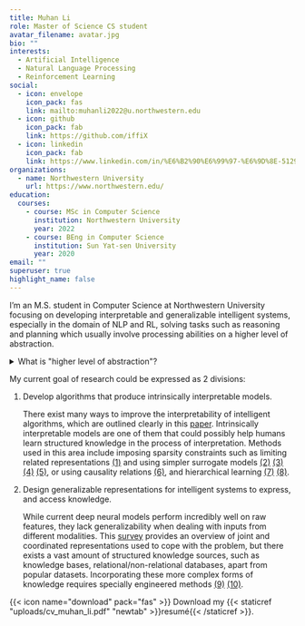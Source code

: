 ```yaml
---
title: Muhan Li
role: Master of Science CS student
avatar_filename: avatar.jpg
bio: ""
interests:
  - Artificial Intelligence
  - Natural Language Processing
  - Reinforcement Learning
social:
  - icon: envelope
    icon_pack: fas
    link: mailto:muhanli2022@u.northwestern.edu
  - icon: github
    icon_pack: fab
    link: https://github.com/iffiX
  - icon: linkedin
    icon_pack: fab
    link: https://www.linkedin.com/in/%E6%B2%90%E6%99%97-%E6%9D%8E-5129111b7/
organizations:
  - name: Northwestern University
    url: https://www.northwestern.edu/
education:
  courses:
    - course: MSc in Computer Science
      institution: Northwestern University
      year: 2022
    - course: BEng in Computer Science
      institution: Sun Yat-sen University
      year: 2020
email: ""
superuser: true
highlight_name: false
---
```

I’m an M.S. student in Computer Science at Northwestern University focusing on developing interpretable and generalizable intelligent systems, especially in the domain of NLP and RL, solving tasks such as reasoning and planning which usually involve processing abilities on a higher level of abstraction. 

<details>
<summary>What is "higher level of abstraction"?</summary>
An example: Searching was a research topic in AI, Image and Voice recognition are on the edge of being evicted from AI, AI is always a dynamic topic that shifts from time to time, and tasks are becoming more general in recent years, involving abstract targets such as understanding the relations between entities in a visual scene, performing commonsense reasoning on the textual sequence and planning with human-designed abstract targets in RL.
</details>

My current goal of research could be expressed as 2 divisions: 

1. Develop algorithms that produce intrinsically interpretable models. 

   There exist many ways to improve the interpretability of intelligent algorithms, which are outlined clearly in this [paper](https://www.mdpi.com/2079-9292/8/8/832/pdf). Intrinsically interpretable models are one of them that could possibly help humans learn structured knowledge in the process of interpretation. Methods used in this area include imposing sparsity constraints such as limiting related representations [(1)](https://arxiv.org/pdf/1809.04506.pdf) and using simpler surrogate models [(2)](https://arxiv.org/pdf/1807.05887.pdf) [(3)](https://arxiv.org/pdf/1610.05984.pdf) [(4)](https://arxiv.org/pdf/1712.04170.pdf) [(5)](https://arxiv.org/pdf/1804.02477.pdf), or using causality relations [(6)](https://arxiv.org/pdf/1811.00090.pdf), and hierarchical learning [(7)](https://arxiv.org/pdf/1611.01796.pdf) [(8)](https://arxiv.org/pdf/1712.07294.pdf).
2. Design generalizable representations for intelligent systems to express, and access knowledge.

   While current deep neural models perform incredibly well on raw features, they lack generalizability when dealing with inputs from different modalities. This [survey](https://arxiv.org/pdf/1705.09406.pdf) provides an overview of joint and coordinated representations used to cope with the problem, but there exists a vast amount of structured knowledge sources, such as knowledge bases, relational/non-relational databases, apart from popular datasets. Incorporating these more complex forms of knowledge requires specially engineered methods [(9)](https://arxiv.org/pdf/1909.07606.pdf) [(10)](https://arxiv.org/pdf/1909.08402.pdf).

{{< icon name="download" pack="fas" >}} Download my {{< staticref "uploads/cv_muhan_li.pdf" "newtab" >}}resumé{{< /staticref >}}.